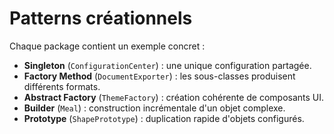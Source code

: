 # Patterns créationnels

Chaque package contient un exemple concret :

- **Singleton** (`ConfigurationCenter`) : une unique configuration partagée.
- **Factory Method** (`DocumentExporter`) : les sous-classes produisent différents formats.
- **Abstract Factory** (`ThemeFactory`) : création cohérente de composants UI.
- **Builder** (`Meal`) : construction incrémentale d'un objet complexe.
- **Prototype** (`ShapePrototype`) : duplication rapide d'objets configurés.
